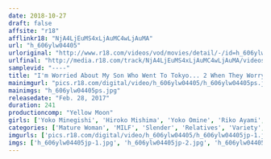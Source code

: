 ```yaml
---
date: 2018-10-27
draft: false
affsite: "r18"
afflinkr18: "NjA4LjEuMS4xLjAuMC4wLjAuMA"
url: "h_606ylw04405"
urloriginal: "http://www.r18.com/videos/vod/movies/detail/-/id=h_606ylw04405"
urlfinal: "http://media.r18.com/track/NjA4LjEuMS4xLjAuMC4wLjAuMA/videos/vod/movies/detail/-/id=h_606ylw04405"
samplevid: "----"
title: "I'm Worried About My Son Who Went To Tokyo... 2 When They Worry About Life, These Sons Have Mothers Who Will Comfort Their Cocks With Soft And Warm Pussy Lips"
mainimgurl: "pics.r18.com/digital/video/h_606ylw04405/h_606ylw04405ps.jpg"
mainimgs: "h_606ylw04405ps.jpg"
releasedate: "Feb. 28, 2017"
duration: 241
productioncomp: "Yellow Moon"
girls: ['Yoko Minegishi', 'Hiroko Mishima', 'Yoko Omine', 'Riko Ayami', 'Mizue Karasawa', 'Kyoko', 'Yukiko Horikawa', 'Noriko Oda']
categories: ['Mature Woman', 'MILF', 'Slender', 'Relatives', 'Variety', 'Drama', 'Over 4 Hours']
imgurls: ['pics.r18.com/digital/video/h_606ylw04405/h_606ylw04405jp-1.jpg', 'pics.r18.com/digital/video/h_606ylw04405/h_606ylw04405jp-2.jpg', 'pics.r18.com/digital/video/h_606ylw04405/h_606ylw04405jp-3.jpg', 'pics.r18.com/digital/video/h_606ylw04405/h_606ylw04405jp-4.jpg', 'pics.r18.com/digital/video/h_606ylw04405/h_606ylw04405jp-5.jpg', 'pics.r18.com/digital/video/h_606ylw04405/h_606ylw04405jp-6.jpg', 'pics.r18.com/digital/video/h_606ylw04405/h_606ylw04405jp-7.jpg', 'pics.r18.com/digital/video/h_606ylw04405/h_606ylw04405jp-8.jpg', 'pics.r18.com/digital/video/h_606ylw04405/h_606ylw04405jp-9.jpg', 'pics.r18.com/digital/video/h_606ylw04405/h_606ylw04405jp-10.jpg', 'pics.r18.com/digital/video/h_606ylw04405/h_606ylw04405jp-11.jpg', 'pics.r18.com/digital/video/h_606ylw04405/h_606ylw04405jp-12.jpg', 'pics.r18.com/digital/video/h_606ylw04405/h_606ylw04405jp-13.jpg', 'pics.r18.com/digital/video/h_606ylw04405/h_606ylw04405jp-14.jpg', 'pics.r18.com/digital/video/h_606ylw04405/h_606ylw04405jp-15.jpg', 'pics.r18.com/digital/video/h_606ylw04405/h_606ylw04405jp-16.jpg', 'pics.r18.com/digital/video/h_606ylw04405/h_606ylw04405jp-17.jpg', 'pics.r18.com/digital/video/h_606ylw04405/h_606ylw04405jp-18.jpg', 'pics.r18.com/digital/video/h_606ylw04405/h_606ylw04405jp-19.jpg', 'pics.r18.com/digital/video/h_606ylw04405/h_606ylw04405jp-20.jpg']
imgs: ['h_606ylw04405jp-1.jpg', 'h_606ylw04405jp-2.jpg', 'h_606ylw04405jp-3.jpg', 'h_606ylw04405jp-4.jpg', 'h_606ylw04405jp-5.jpg', 'h_606ylw04405jp-6.jpg', 'h_606ylw04405jp-7.jpg', 'h_606ylw04405jp-8.jpg', 'h_606ylw04405jp-9.jpg', 'h_606ylw04405jp-10.jpg', 'h_606ylw04405jp-11.jpg', 'h_606ylw04405jp-12.jpg', 'h_606ylw04405jp-13.jpg', 'h_606ylw04405jp-14.jpg', 'h_606ylw04405jp-15.jpg', 'h_606ylw04405jp-16.jpg', 'h_606ylw04405jp-17.jpg', 'h_606ylw04405jp-18.jpg', 'h_606ylw04405jp-19.jpg', 'h_606ylw04405jp-20.jpg']
---
```

